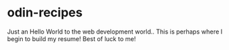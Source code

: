 # odin-recipes

Just an Hello World to the web
development world.. This is perhaps
where I begin to build my resume!
Best of luck to me!